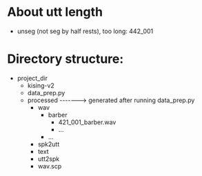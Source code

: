 # About utt length
- unseg (not seg by half rests), too long: 442_001


# Directory structure:
- project_dir
  - kising-v2
  - data_prep.py
  - processed -------> generated after running data_prep.py
    - wav
      - barber
        - 421_001_barber.wav
        - ...
      - ...
    - spk2utt
    - text
    - utt2spk
    - wav.scp
